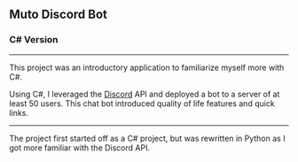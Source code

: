## Muto Discord Bot
### C# Version
---

This project was an introductory application to familiarize myself more with C#. 

Using C#, I leveraged the [Discord](https://discordapp.com/) API and deployed a bot to a server of at least 50 users. This chat bot introduced quality of life features and quick links.

---
The project first started off as a C# project, but was rewritten in Python as I got more familiar with the Discord API.
